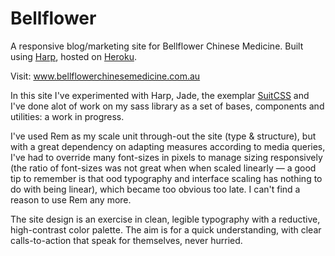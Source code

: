 Bellflower
=========================================

A responsive blog/marketing site for Bellflower Chinese Medicine. Built using [Harp](http://harpjs.com), hosted on [Heroku](http://heroku.com).

Visit: www.bellflowerchinesemedicine.com.au

In this site I've experimented with Harp, Jade, the exemplar [SuitCSS](https://github.com/suitcss/suit) and I've done alot of work on my sass library as a set of bases, components and utilities: a work in progress.

I've used Rem as my scale unit through-out the site (type & structure), but with a great dependency on adapting measures according to media queries, I've had to override many font-sizes in pixels to manage sizing responsively (the ratio of font-sizes was not great when when scaled linearly — a good tip to remember is that ood typography and interface scaling has nothing to do with being linear), which became too obvious too late. I can't find a reason to use Rem any more.

The site design is an exercise in clean, legible typography with a reductive, high-contrast color palette. The aim is for a quick understanding, with clear calls-to-action that speak for themselves, never hurried.

